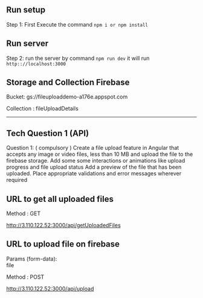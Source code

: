 ## Run setup
Step 1: First Execute the command `npm i or npm install`

## Run server

Step 2: run the server by command  `npm run dev` it will run `http:://localhost:3000`

## Storage and Collection Firebase

Bucket: gs://fileuploaddemo-a176e.appspot.com

Collection : fileUploadDetails

---------------------------------------------------------------------------------
## Tech Question 1 (API)
Question 1: ( compulsory )
Create a file upload feature in Angular that accepts any image or video files, less than 10
MB and upload the file to the firebase storage.
Add some some interactions or animations like upload progress and file upload status
Add a preview of the file that has been uploaded.
Place appropriate validations and error messages wherever required

## URL to get all uploaded files 
Method : GET

http://3.110.122.52:3000/api/getUploadedFiles

## URL to upload file on firebase
Params (form-data):  
file

Method : POST

http://3.110.122.52:3000/api/upload